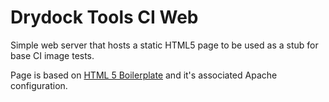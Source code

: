 # Drydock Tools CI Web

Simple web server that hosts a static HTML5 page to be used as a stub for base CI image tests.

Page is based on [HTML 5 Boilerplate](https://html5boilerplate.com/) and it's associated Apache configuration.
